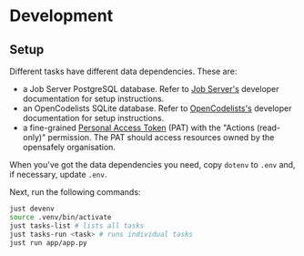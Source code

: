 # Development

## Setup

Different tasks have different data dependencies.
These are:

* a Job Server PostgreSQL database.
  Refer to [Job Server's][3] developer documentation for setup instructions.
* an OpenCodelists SQLite database.
  Refer to [OpenCodelists's][5] developer documentation for setup instructions.
* a fine-grained [Personal Access Token][4] (PAT) with the "Actions (read-only)" permission.
  The PAT should access resources owned by the opensafely organisation.

When you've got the data dependencies you need,
copy `dotenv` to `.env` and, if necessary, update `.env`.

Next, run the following commands:

```sh
just devenv
source .venv/bin/activate
just tasks-list # lists all tasks
just tasks-run <task> # runs individual tasks
just run app/app.py
```

[3]: https://github.com/opensafely-core/job-server/blob/main/DEVELOPERS.md
[4]: https://github.com/settings/personal-access-tokens
[5]: https://github.com/opensafely-core/opencodelists/blob/main/DEVELOPERS.md
